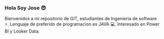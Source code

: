 ### Hola Soy Jose 😎

Bienvenidos a mi repositorio de GIT, estudiantes de Ingenieria de software ⚡.
Lenguaje de preferido de programacion es JAVA 💻.
Interesado en Power BI y Looker Data.

<!--
**JoseMurillas/JoseMurillas** is a ✨ _special_ ✨ repository because its `README.md` (this file) appears on your GitHub profile.

Here are some ideas to get you started:

- 🔭 I’m currently working on ...
- 🌱 I’m currently learning ...
- 👯 I’m looking to collaborate on ...
- 🤔 I’m looking for help with ...
- 💬 Ask me about ...
- 📫 How to reach me: ...
- 😄 Pronouns: ...
- ⚡ Fun fact: ...
-->
